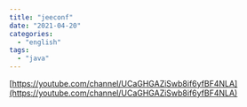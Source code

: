 ```yaml
---
title: "jeeconf"
date: "2021-04-20"
categories:
  - "english"
tags:
  - "java"
---
```


[https://youtube.com/channel/UCaGHGAZiSwb8if6yfBF4NLA](https://youtube.com/channel/UCaGHGAZiSwb8if6yfBF4NLA)
